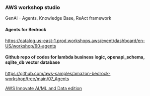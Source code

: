 ### AWS workshop studio

GenAI - Agents, Knowledge Base, ReAct framework

#### Agents for Bedrock
https://catalog.us-east-1.prod.workshops.aws/event/dashboard/en-US/workshop/90-agents

#### Github repo of codes for lambda business logic, openapi_schema, sqlite_db vector database
https://github.com/aws-samples/amazon-bedrock-workshop/tree/main/07_Agents

[AWS Innovate AI/ML and Data edition](https://innovate-aiml-data-apj.virtual.awsevents.com/home)
